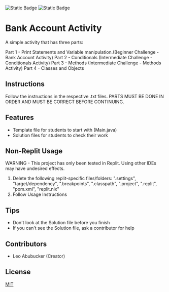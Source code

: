 ![Static Badge](https://img.shields.io/badge/Activity%20-pink) ![Static Badge](https://img.shields.io/badge/Beginner-green) 

# Bank Account Activity
A simple activity that has three parts:

Part 1 - Print Statements and Variable manipulation.(Beginner Challenge - Bank Account Activity)
Part 2 - Conditionals (Intermediate Challenge - Conditionals Activity)
Part 3 - Methods (Intermediate Challenge - Methods Activity)
Part 4 - Classes and Objects

## Instructions
Follow the instructions in the respective .txt files. PARTS MUST BE DONE IN ORDER AND MUST BE CORRECT BEFORE CONTINUING. 

## Features
- Template file for students to start with (Main.java)
- Solution files for students to check their work 

## Non-Replit Usage
WARNING - This project has only been tested in Replit. Using other IDEs may have undesired effects.
1. Delete the following replit-specific files/folders: ".settings", "target/dependency", ".breakpoints", ".classpath", ".project", ".replit", "pom.xml", "replit.nix"
2. Follow Usage Instructions

## Tips
- Don't look at the Solution file before you finish
- If you can't see the Solution file, ask a contributor for help 
  
## Contributors
- Leo Abubucker (Creator)

## License
[MIT](https://choosealicense.com/licenses/mit/)

